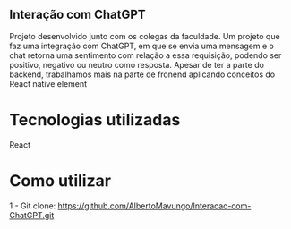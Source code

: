 ## Interação com ChatGPT

Projeto desenvolvido junto com os colegas da faculdade. Um projeto que faz uma integração com ChatGPT, em que se envia uma mensagem e o chat retorna uma sentimento com relação a essa requisição, podendo ser positivo, negativo ou neutro como resposta. Apesar de ter a parte do backend, trabalhamos mais na parte de fronend aplicando conceitos do React native element

# Tecnologias utilizadas
React 

# Como utilizar
1 - Git clone: https://github.com/AlbertoMavungo/Interacao-com-ChatGPT.git
